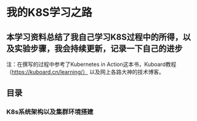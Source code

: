 # 我的K8S学习之路

## 本学习资料总结了我自己学习K8S过程中的所得，以及实验步骤，我会持续更新，记录一下自己的进步

注：在撰写的过程中参考了Kubernetes in Action这本书，Kuboard教程（https://kuboard.cn/learning/） 以及网上各路大神的技术博客。


## 目录

### K8s系统架构以及集群环境搭建

